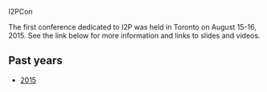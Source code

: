  I2PCon 

The first conference dedicated to I2P was held in Toronto on August
15-16, 2015. See the link below for more information and links to slides
and videos.

## Past years

- [2015]()


